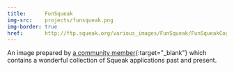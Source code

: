 ```yaml
---
title:      FunSqueak
img-src:    projects/funsqueak.png
img-border: true
href:       http://ftp.squeak.org/various_images/FunSqueak/FunSqueakCog4.3-11720-alpha.zip
---
```

An image prepared by [a community member](http://wiki.squeak.org/squeak/3463){:target="_blank"}
which contains a wonderful collection of Squeak applications past and present.
